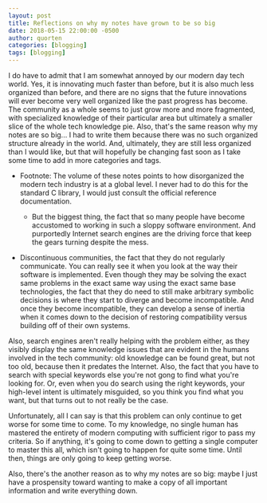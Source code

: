 ```yaml
---
layout: post
title: Reflections on why my notes have grown to be so big
date: 2018-05-15 22:00:00 -0500
author: quorten
categories: [blogging]
tags: [blogging]
---
```


I do have to admit that I am somewhat annoyed by our modern day tech
world.  Yes, it is innovating much faster than before, but it is also
much less organized than before, and there are no signs that the
future innovations will ever become very well organized like the past
progress has become.  The community as a whole seems to just grow more
and more fragmented, with specialized knowledge of their particular
area but ultimately a smaller slice of the whole tech knowledge pie.
Also, that's the same reason why my notes are so big... I had to write
them because there was no such organized structure already in the
world.  And, ultimately, they are still less organized than I would
like, but that will hopefully be changing fast soon as I take some
time to add in more categories and tags.

* Footnote: The volume of these notes points to how disorganized
  the modern tech  industry is at a global level.  I never had to
  do this for the standard C library, I would just consult the
  official reference documentation.

    * But the biggest thing, the fact that so many people have become
      accustomed to working in such a sloppy software environment.
      And purportedly Internet search engines are the driving force
      that keep the gears turning despite the mess.

* Discontinuous communities, the fact that they do not regularly
  communicate.  You can really see it when you look at the way their
  software is implemented.  Even though they may be solving the exact
  same problems in the exact same way using the exact same base
  technologies, the fact that they do need to still make arbitrary
  symbolic decisions is where they start to diverge and become
  incompatible.  And once they become incompatible, they can develop a
  sense of inertia when it comes down to the decision of restoring
  compatibility versus building off of their own systems.

<!-- more -->

Also, search engines aren't really helping with the problem either, as 
they visibly display the same knowledge issues that are evident in the 
humans involved in the tech community: old knowledge can be found great, 
but not too old, because then it predates the Internet.  Also, the fact 
that you have to search with special keywords else you're not gong to 
find what you're looking for.  Or, even when you do search using the 
right keywords, your high-level intent is ultimately misguided, so you 
think you find what you want, but that turns out to not really be the 
case.

Unfortunately, all I can say is that this problem can only continue to 
get worse for some time to come.  To my knowledge, no single human has 
mastered the entirety of modern computing with sufficient rigor to pass 
my criteria.  So if anything, it's going to come down to getting a 
single computer to master this all, which isn't going to happen for 
quite some time.  Until then, things are only going to keep getting 
worse.

Also, there's the another reason as to why my notes are so big: maybe I 
just have a prospensity toward wanting to make a copy of all important 
information and write everything down.
